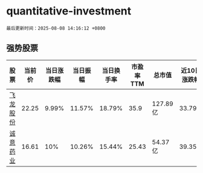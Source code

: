 # quantitative-investment

`最后更新时间：2025-08-08 14:16:12 +0800`

## 强势股票

|股票|当前价|当日涨跌幅|当日振幅|当日换手率|市盈率TTM|总市值|近10日涨跌幅|
|----|----|----|----|----|----|----|----|
|[飞龙股份](https://xueqiu.com/S/SZ002536)|22.25|9.99%|11.57%|18.79%|35.9|127.89亿|33.79%|
|[诚意药业](https://xueqiu.com/S/SH603811)|16.61|10%|10.26%|15.44%|25.43|54.37亿|39.35%|
